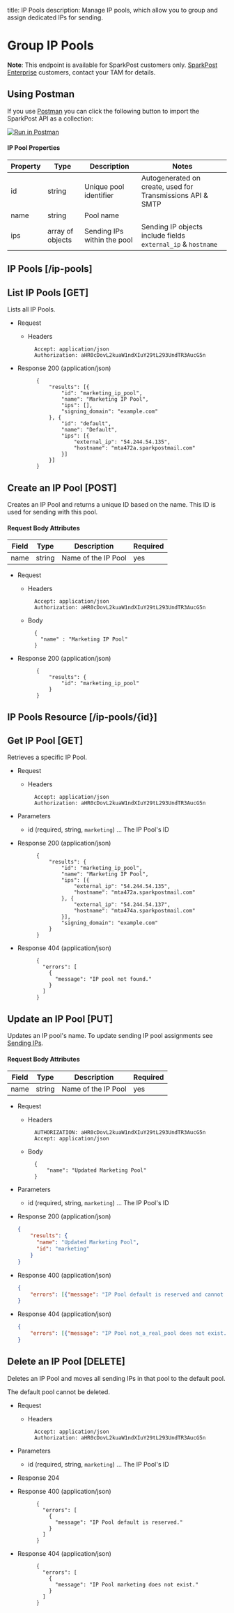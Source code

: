 title: IP Pools
description: Manage IP pools, which allow you to group and assign dedicated IPs for sending.

# Group IP Pools

<div class="alert alert-info"><strong>Note</strong>: This endpoint is available for SparkPost customers only. <a href="https://www.sparkpost.com/enterprise-email/">SparkPost Enterprise</a> customers, contact your TAM for details.</div>

## Using Postman

If you use [Postman](https://www.getpostman.com/) you can click the following button to import the SparkPost API as a collection:

[![Run in Postman](https://s3.amazonaws.com/postman-static/run-button.png)](https://app.getpostman.com/run-collection/5d9ae743a661a15d64bb)

#### IP Pool Properties

| Property   | Type    | Description | Notes |
|------------|---------|-------------|-------|
| id | string | Unique pool identifier | Autogenerated on create, used for Transmissions API & SMTP |
| name | string | Pool name | |
| ips | array of objects | Sending IPs within the pool | Sending IP objects include fields `external_ip` & `hostname` |

## IP Pools [/ip-pools]

## List IP Pools [GET]

Lists all IP Pools.

+ Request

    + Headers

            Accept: application/json
            Authorization: aHR0cDovL2kuaW1ndXIuY29tL293UndTR3AucG5n


+ Response 200 (application/json)

            {
                "results": [{
                    "id": "marketing_ip_pool",
                    "name": "Marketing IP Pool",
                    "ips": [],
                    "signing_domain": "example.com"
                }, {
                    "id": "default",
                    "name": "Default",
                    "ips": [{
                        "external_ip": "54.244.54.135",
                        "hostname": "mta472a.sparkpostmail.com"
                    }]
                }]
            }

## Create an IP Pool [POST]

Creates an IP Pool and returns a unique ID based on the name. This ID is used for sending with this pool.

#### Request Body Attributes

| Field              | Type           | Description                                                            | Required      |
|--------------------|----------------|------------------------------------------------------------------------|---------------|
| name               | string         | Name of the IP Pool                                                    | yes           |


+ Request

    + Headers

            Accept: application/json
            Authorization: aHR0cDovL2kuaW1ndXIuY29tL293UndTR3AucG5n

    + Body

            {
              "name" : "Marketing IP Pool"
            }

+ Response 200 (application/json)

            {
                "results": {
                    "id": "marketing_ip_pool"
                }
            }

## IP Pools Resource [/ip-pools/{id}]

## Get IP Pool [GET]

Retrieves a specific IP Pool.

+ Request

    + Headers

            Accept: application/json
            Authorization: aHR0cDovL2kuaW1ndXIuY29tL293UndTR3AucG5n

+ Parameters

  + id (required, string, `marketing`) ... The IP Pool's ID


+ Response 200 (application/json)

            {
                "results": {
                    "id": "marketing_ip_pool",
                    "name": "Marketing IP Pool",
                    "ips": [{
                        "external_ip": "54.244.54.135",
                        "hostname": "mta472a.sparkpostmail.com"
                    }, {
                        "external_ip": "54.244.54.137",
                        "hostname": "mta474a.sparkpostmail.com"
                    }],
                    "signing_domain": "example.com"
                }
            }

+ Response 404 (application/json)

            {
              "errors": [
                {
                  "message": "IP pool not found."
                }
              ]
            }


## Update an IP Pool [PUT]

Updates an IP pool's name. To update sending IP pool assignments see [Sending IPs](sending-ips.html).

#### Request Body Attributes

| Field          | Type           | Description                                | Required      |
|----------------|----------------|--------------------------------------------|---------------|
| name           | string         | Name of the IP Pool                        | yes           |


+ Request

    + Headers

            AUTHORIZATION: aHR0cDovL2kuaW1ndXIuY29tL293UndTR3AucG5n
            Accept: application/json

    + Body

            {
                "name": "Updated Marketing Pool"
            }

+ Parameters

  + id (required, string, `marketing`) ... The IP Pool's ID


+ Response 200 (application/json)

    ```json
    {
        "results": {
          "name": "Updated Marketing Pool",
          "id": "marketing"
        }
    }
    ```

+ Response 400 (application/json)

    ```json
    {
        "errors": [{"message": "IP Pool default is reserved and cannot be updated."}]
    }
    ```

+ Response 404 (application/json)

    ```json
    {
        "errors": [{"message": "IP Pool not_a_real_pool does not exist."}]
    }
    ```


## Delete an IP Pool [DELETE]

Deletes an IP Pool and moves all sending IPs in that pool to the default pool.

<div class="alert alert-info">The default pool cannot be deleted.</div>


+ Request

    + Headers

            Accept: application/json
            Authorization: aHR0cDovL2kuaW1ndXIuY29tL293UndTR3AucG5n

+ Parameters

  + id (required, string, `marketing`) ... The IP Pool's ID


+ Response 204


+ Response 400 (application/json)

            {
              "errors": [
                {
                  "message": "IP Pool default is reserved."
                }
              ]
            }

+ Response 404 (application/json)

            {
              "errors": [
                {
                  "message": "IP Pool marketing does not exist."
                }
              ]
            }
